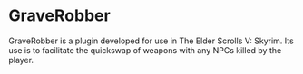 # GraveRobber
GraveRobber is a plugin developed for use in The Elder Scrolls V: Skyrim. Its use is to facilitate the quickswap of weapons with any NPCs killed by the player.
